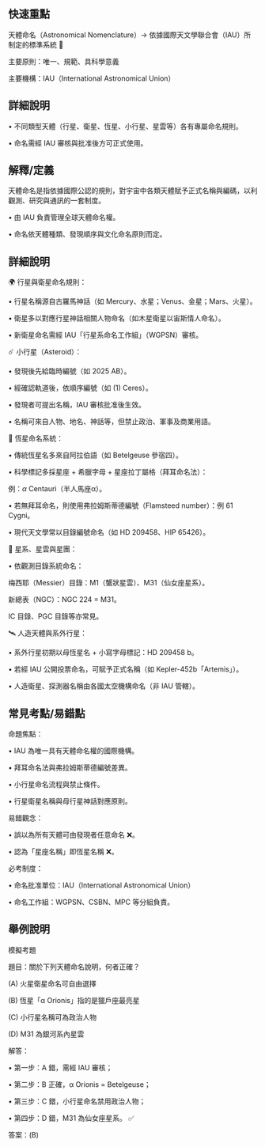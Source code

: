 ## 快速重點

天體命名（Astronomical Nomenclature）→ 依據國際天文學聯合會（IAU）所制定的標準系統 🌠

主要原則：唯一、規範、具科學意義

主要機構：IAU（International Astronomical Union）

## 詳細說明

• 不同類型天體（行星、衛星、恆星、小行星、星雲等）各有專屬命名規則。

• 命名需經 IAU 審核與批准後方可正式使用。


## 解釋/定義

天體命名是指依據國際公認的規則，對宇宙中各類天體賦予正式名稱與編碼，以利觀測、研究與通訊的一套制度。

• 由 IAU 負責管理全球天體命名權。

• 命名依天體種類、發現順序與文化命名原則而定。


## 詳細說明

🌍 行星與衛星命名規則：

• 行星名稱源自古羅馬神話（如 Mercury、水星；Venus、金星；Mars、火星）。

• 衛星多以對應行星神話相關人物命名（如木星衛星以宙斯情人命名）。

• 新衛星命名需經 IAU「行星系命名工作組」（WGPSN）審核。

☄️ 小行星（Asteroid）：

• 發現後先給臨時編號（如 2025 AB）。

• 經確認軌道後，依順序編號（如 (1) Ceres）。

• 發現者可提出名稱，IAU 審核批准後生效。

• 名稱可來自人物、地名、神話等，但禁止政治、軍事及商業用語。

🌟 恆星命名系統：

• 傳統恆星名多來自阿拉伯語（如 Betelgeuse 參宿四）。

• 科學標記多採星座 + 希臘字母 + 星座拉丁屬格（拜耳命名法）：

例：$\alpha$ Centauri（半人馬座α）。

• 若無拜耳命名，則使用弗拉姆斯蒂德編號（Flamsteed number）：例 61 Cygni。

• 現代天文學常以目錄編號命名（如 HD 209458、HIP 65426）。

🌌 星系、星雲與星團：

• 依觀測目錄系統命名：

梅西耶（Messier）目錄：M1（蟹狀星雲）、M31（仙女座星系）。

新總表（NGC）：NGC 224 = M31。

IC 目錄、PGC 目錄等亦常見。

🛰️ 人造天體與系外行星：

• 系外行星初期以母恆星名 + 小寫字母標記：HD 209458 b。

• 若經 IAU 公開投票命名，可賦予正式名稱（如 Kepler-452b「Artemis」）。

• 人造衛星、探測器名稱由各國太空機構命名（非 IAU 管轄）。


## 常見考點/易錯點

命題焦點：

• IAU 為唯一具有天體命名權的國際機構。

• 拜耳命名法與弗拉姆斯蒂德編號差異。

• 小行星命名流程與禁止條件。

• 行星衛星名稱與母行星神話對應原則。

易錯觀念：

• 誤以為所有天體可由發現者任意命名 ❌。

• 認為「星座名稱」即恆星名稱 ❌。

必考制度：

• 命名批准單位：IAU（International Astronomical Union）

• 命名工作組：WGPSN、CSBN、MPC 等分組負責。


## 舉例說明

模擬考題

題目：關於下列天體命名說明，何者正確？

(A) 火星衛星命名可自由選擇

(B) 恆星「α Orionis」指的是獵戶座最亮星

(C) 小行星名稱可為政治人物

(D) M31 為銀河系內星雲

解答：

• 第一步：A 錯，需經 IAU 審核；

• 第二步：B 正確，α Orionis = Betelgeuse；

• 第三步：C 錯，小行星命名禁用政治人物；

• 第四步：D 錯，M31 為仙女座星系。 ✅

答案：(B)
